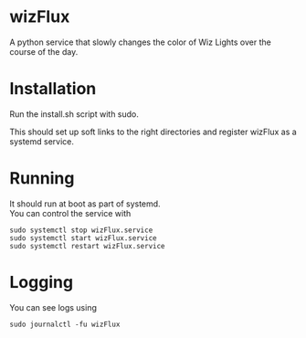 # wizFlux
A python service that slowly changes the color of Wiz Lights over the course of the day.

# Installation
Run the install.sh script with sudo.

This should set up soft links to the right directories and register wizFlux as a systemd service.

# Running
It should run at boot as part of systemd.  
You can control the service with

```
sudo systemctl stop wizFlux.service
sudo systemctl start wizFlux.service
sudo systemctl restart wizFlux.service
```

# Logging
You can see logs using

```
sudo journalctl -fu wizFlux
```
